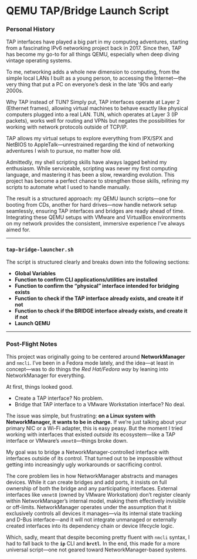 # QEMU TAP/Bridge Launch Script

### Personal History

TAP interfaces have played a big part in my computing adventures, starting from a fascinating IPv6 networking project back in 2017. Since then, TAP has become my go-to for all things QEMU, especially when deep diving vintage operating systems.

To me, networking adds a whole new dimension to computing, from the simple local LANs I built as a young person, to accessing the Internet—the very thing that put a PC on everyone’s desk in the late '90s and early 2000s.

Why TAP instead of TUN? Simply put, TAP interfaces operate at Layer 2 (Ethernet frames), allowing virtual machines to behave exactly like physical computers plugged into a real LAN. TUN, which operates at Layer 3 (IP packets), works well for routing and VPNs but negates the possibilities for working with network protocols outside of TCP/IP.

TAP allows my virtual setups to explore everything from IPX/SPX and NetBIOS to AppleTalk—unrestrained regarding the kind of networking adventures I wish to pursue, no matter how old.

Admittedly, my shell scripting skills have always lagged behind my enthusiasm. While serviceable, scripting was never my first computing language, and mastering it has been a slow, rewarding evolution. This project has become a perfect chance to strengthen those skills, refining my scripts to automate what I used to handle manually.

The result is a structured approach: my QEMU launch scripts—one for booting from CDs, another for hard drives—now handle network setup seamlessly, ensuring TAP interfaces and bridges are ready ahead of time. Integrating these QEMU setups with VMware and VirtualBox environments on my network provides the consistent, immersive experience I’ve always aimed for.

---

### `tap-bridge-launcher.sh`

The script is structured clearly and breaks down into the following sections:

- **Global Variables**
- **Function to confirm CLI applications/utilities are installed**
- **Function to confirm the “physical” interface intended for bridging exists**
- **Function to check if the TAP interface already exists, and create it if not**
- **Function to check if the BRIDGE interface already exists, and create it if not**
- **Launch QEMU**

---

### Post-Flight Notes

This project was originally going to be centered around **NetworkManager** and `nmcli`. I’ve been in a Fedora mode lately, and the idea—at least in concept—was to do things the *Red Hat/Fedora way* by leaning into NetworkManager for everything.

At first, things looked good.

- Create a TAP interface? No problem.  
- Bridge that TAP interface to a VMware Workstation interface? No deal.

The issue was simple, but frustrating: **on a Linux system with NetworkManager, it wants to be in charge.** If we’re just talking about your primary NIC or a Wi-Fi adapter, this is easy peasy. But the moment I tried working with interfaces that existed *outside* its ecosystem—like a TAP interface or VMware’s `vmnet8`—things broke down.

My goal was to bridge a NetworkManager-controlled interface with interfaces outside of its control. That turned out to be impossible without getting into increasingly ugly workarounds or sacrificing control.

The core problem lies in how NetworkManager abstracts and manages devices. While it can create bridges and add ports, it insists on full ownership of both the bridge and any participating interfaces. External interfaces like `vmnet8` (owned by VMware Workstation) don’t register cleanly within NetworkManager’s internal model, making them effectively invisible or off-limits. NetworkManager operates under the assumption that it exclusively controls all devices it manages—via its internal state tracking and D-Bus interface—and it will not integrate unmanaged or externally created interfaces into its dependency chain or device lifecycle logic.

Which, sadly, meant that despite becoming pretty fluent with `nmcli` syntax, I had to fall back to the **`ip`** CLI and **`brctl`**. In the end, this made for a more universal script—one not geared toward NetworkManager-based systems.
